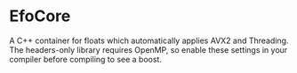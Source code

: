 # EfoCore
A C++ container for floats which automatically applies AVX2 and Threading.  
The headers-only library requires OpenMP, so enable these settings in your compiler before compiling to see a boost.
